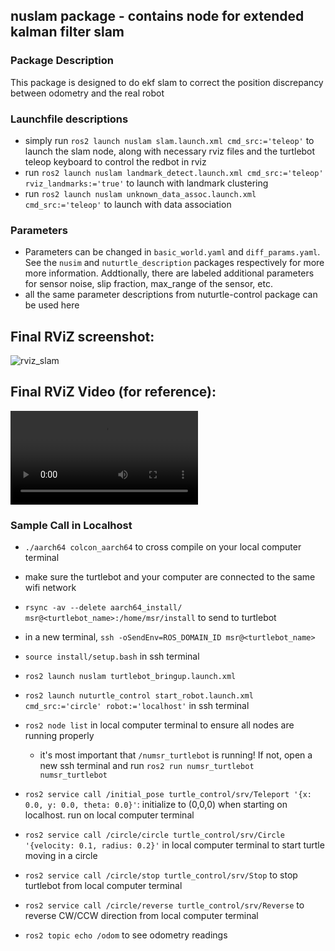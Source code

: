 ## nuslam package - contains node for extended kalman filter slam

### Package Description
This package is designed to do ekf slam to correct the position discrepancy between odometry and the real robot

### Launchfile descriptions
* simply run `ros2 launch nuslam slam.launch.xml cmd_src:='teleop'` to launch the slam node, along with necessary rviz files and the turtlebot teleop keyboard to control the redbot in rviz
* run `ros2 launch nuslam landmark_detect.launch.xml cmd_src:='teleop' rviz_landmarks:='true'` to launch with landmark clustering
* run `ros2 launch nuslam unknown_data_assoc.launch.xml cmd_src:='teleop'` to launch with data association

### Parameters
* Parameters can be changed in `basic_world.yaml` and `diff_params.yaml`. See the `nusim` and `nuturtle_description` packages respectively for more more information. Addtionally, there are labeled additional parameters for sensor noise, slip fraction, max_range of the sensor, etc.
* all the same parameter descriptions from nuturtle-control package can be used here

## Final RViZ screenshot:
![rviz_slam](https://user-images.githubusercontent.com/10903052/225189389-1a9ffe9d-fe31-4e36-bcae-2ee362ce24d6.png)

## Final RViZ Video (for reference):
![rviz video](https://user-images.githubusercontent.com/10903052/225190815-6669c641-a22d-4db9-ae6b-6331ea5b974b.webm)


### Sample Call in Localhost
- `./aarch64 colcon_aarch64` to cross compile on your local computer terminal
- make sure the turtlebot and your computer are connected to the same wifi network
- `rsync -av --delete aarch64_install/ msr@<turtlebot_name>:/home/msr/install` to send to turtlebot
- in a new terminal, `ssh -oSendEnv=ROS_DOMAIN_ID msr@<turtlebot_name>`
- `source install/setup.bash` in ssh terminal
- `ros2 launch nuslam turtlebot_bringup.launch.xml`



- `ros2 launch nuturtle_control start_robot.launch.xml cmd_src:='circle' robot:='localhost'` in ssh terminal
- `ros2 node list` in local computer terminal to ensure all nodes are running properly
    - it's most important that `/numsr_turtlebot` is running! If not, open a new ssh terminal and run `ros2 run numsr_turtlebot numsr_turtlebot`
- `ros2 service call /initial_pose turtle_control/srv/Teleport '{x: 0.0, y: 0.0, theta: 0.0}'`: initialize to (0,0,0) when starting on localhost. run on local computer terminal
- `ros2 service call /circle/circle turtle_control/srv/Circle '{velocity: 0.1, radius: 0.2}'` in local computer terminal to start turtle moving in a circle
- `ros2 service call /circle/stop turtle_control/srv/Stop` to stop turtlebot from local computer terminal
- `ros2 service call /circle/reverse turtle_control/srv/Reverse` to reverse CW/CCW direction from local computer terminal
- `ros2 topic echo /odom` to see odometry readings